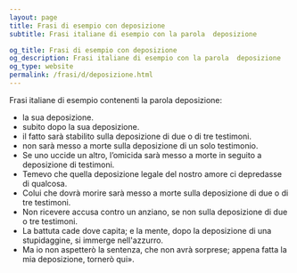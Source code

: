 ```yaml
---
layout: page
title: Frasi di esempio con deposizione 
subtitle: Frasi italiane di esempio con la parola  deposizione

og_title: Frasi di esempio con deposizione 
og_description: Frasi italiane di esempio con la parola  deposizione
og_type: website
permalink: /frasi/d/deposizione.html
---
```


Frasi italiane di esempio contenenti la parola deposizione:


- la sua deposizione.
- subito dopo la sua deposizione.
- il fatto sarà stabilito sulla deposizione di due o di tre testimoni.
- non sarà messo a morte sulla deposizione di un solo testimonio.
- Se uno uccide un altro, l’omicida sarà messo a morte in seguito a deposizione di testimoni.
- Temevo che quella deposizione legale del nostro amore ci depredasse di qualcosa.
- Colui che dovrà morire sarà messo a morte sulla deposizione di due o di tre testimoni.
- Non ricevere accusa contro un anziano, se non sulla deposizione di due o tre testimoni.
- La battuta cade dove capita; e la mente, dopo la deposizione di una stupidaggine, si immerge nell'azzurro.
- Ma io non aspetterò la sentenza, che non avrà sorprese; appena fatta la mia deposizione, tornerò qui».
